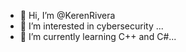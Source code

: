 - 👋 Hi, I’m @KerenRivera
- 👀 I’m interested in cybersecurity ...
- 🌱 I’m currently learning C++ and C#...

<!---
KerenRivera/KerenRivera is a ✨ special ✨ repository because its `README.md` (this file) appears on your GitHub profile.
You can click the Preview link to take a look at your changes.
--->
